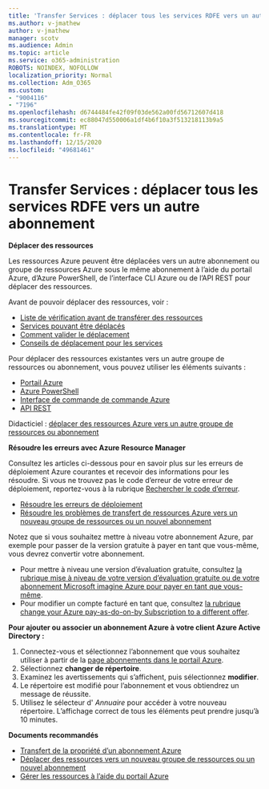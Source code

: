 ```yaml
---
title: 'Transfer Services : déplacer tous les services RDFE vers un autre abonnement'
ms.author: v-jmathew
author: v-jmathew
manager: scotv
ms.audience: Admin
ms.topic: article
ms.service: o365-administration
ROBOTS: NOINDEX, NOFOLLOW
localization_priority: Normal
ms.collection: Adm_O365
ms.custom:
- "9004116"
- "7196"
ms.openlocfilehash: d6744484fe42f09f03de562a00fd56712607d418
ms.sourcegitcommit: ec88047d550006a1df4b6f10a3f513218113b9a5
ms.translationtype: MT
ms.contentlocale: fr-FR
ms.lasthandoff: 12/15/2020
ms.locfileid: "49681461"
---
```

# <a name="transfer-services---move-all-rdfe-services-to-another-subscription"></a>Transfer Services : déplacer tous les services RDFE vers un autre abonnement

**Déplacer des ressources**

Les ressources Azure peuvent être déplacées vers un autre abonnement ou groupe de ressources Azure sous le même abonnement à l’aide du portail Azure, d’Azure PowerShell, de l’interface CLI Azure ou de l’API REST pour déplacer des ressources.

Avant de pouvoir déplacer des ressources, voir :

- [Liste de vérification avant de transférer des ressources](https://docs.microsoft.com/azure/azure-resource-manager/resource-group-move-resources?WT.mc_id=Portal-Microsoft_Azure_Support#checklist-before-moving-resources)
- [Services pouvant être déplacés](https://docs.microsoft.com/azure/azure-resource-manager/move-support-resources?WT.mc_id=Portal-Microsoft_Azure_Support)
- [Comment valider le déplacement](https://docs.microsoft.com/azure/azure-resource-manager/resource-group-move-resources?WT.mc_id=Portal-Microsoft_Azure_Support#validate-move)
- [Conseils de déplacement pour les services](https://docs.microsoft.com/azure/azure-resource-manager/move-limitations/app-service-move-limitations?WT.mc_id=Portal-Microsoft_Azure_Support)

Pour déplacer des ressources existantes vers un autre groupe de ressources ou abonnement, vous pouvez utiliser les éléments suivants :

- [Portail Azure](https://docs.microsoft.com/azure/azure-resource-manager/resource-group-move-resources?WT.mc_id=Portal-Microsoft_Azure_Support#use-the-portal)
- [Azure PowerShell](https://docs.microsoft.com/azure/azure-resource-manager/resource-group-move-resources?WT.mc_id=Portal-Microsoft_Azure_Support#use-azure-powershell)
- [Interface de commande de commande Azure](https://docs.microsoft.com/azure/azure-resource-manager/resource-group-move-resources?WT.mc_id=Portal-Microsoft_Azure_Support#use-azure-cli)
- [API REST](https://docs.microsoft.com/azure/azure-resource-manager/resource-group-move-resources?WT.mc_id=Portal-Microsoft_Azure_Support#use-rest-api)

Didacticiel : [déplacer des ressources Azure vers un autre groupe de ressources ou abonnement](https://docs.microsoft.com/azure/azure-resource-manager/resource-manager-tutorial-move-resources)

**Résoudre les erreurs avec Azure Resource Manager**

Consultez les articles ci-dessous pour en savoir plus sur les erreurs de déploiement Azure courantes et recevoir des informations pour les résoudre. Si vous ne trouvez pas le code d’erreur de votre erreur de déploiement, reportez-vous à la rubrique [Rechercher le code d’erreur](https://docs.microsoft.com/azure/azure-resource-manager/resource-manager-common-deployment-errors?WT.mc_id=Portal-Microsoft_Azure_Support#find-error-code).

- [Résoudre les erreurs de déploiement](https://docs.microsoft.com/azure/azure-resource-manager/resource-manager-common-deployment-errors)
- [Résoudre les problèmes de transfert de ressources Azure vers un nouveau groupe de ressources ou un nouvel abonnement](https://docs.microsoft.com/azure/azure-resource-manager/troubleshoot-move)

Notez que si vous souhaitez mettre à niveau votre abonnement Azure, par exemple pour passer de la version gratuite à payer en tant que vous-même, vous devrez convertir votre abonnement.

- Pour mettre à niveau une version d’évaluation gratuite, consultez [la rubrique mise à niveau de votre version d’évaluation gratuite ou de votre abonnement Microsoft imagine Azure pour payer en tant que vous-même](https://docs.microsoft.com/azure/billing/billing-upgrade-azure-subscription).
- Pour modifier un compte facturé en tant que, consultez [la rubrique change your Azure pay-as-do-on-by Subscription to a different offer](https://docs.microsoft.com/azure/billing/billing-how-to-switch-azure-offer).

**Pour ajouter ou associer un abonnement Azure à votre client Azure Active Directory :**

1. Connectez-vous et sélectionnez l’abonnement que vous souhaitez utiliser à partir de la [page abonnements dans le portail Azure](https://portal.azure.com/#blade/Microsoft_Azure_Billing/SubscriptionsBlade).
2. Sélectionnez **changer de répertoire**.
3. Examinez les avertissements qui s’affichent, puis sélectionnez **modifier**.
4. Le répertoire est modifié pour l’abonnement et vous obtiendrez un message de réussite.
5. Utilisez le sélecteur d' *Annuaire* pour accéder à votre nouveau répertoire. L’affichage correct de tous les éléments peut prendre jusqu’à 10 minutes.

**Documents recommandés**

- [Transfert de la propriété d’un abonnement Azure](https://docs.microsoft.com/azure/billing-subscription-transfer)
- [Déplacer des ressources vers un nouveau groupe de ressources ou un nouvel abonnement](https://docs.microsoft.com/azure/azure-resource-manager/resource-group-move-resources)
- [Gérer les ressources à l’aide du portail Azure](https://docs.microsoft.com/azure/azure-resource-manager/resource-group-portal)
